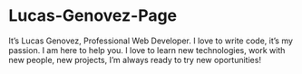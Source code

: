 # Lucas-Genovez-Page
It’s Lucas Genovez, Professional Web Developer. I love to write code, it’s my passion. I am here to help you. I love to learn new technologies, work with new people, new projects, I’m always ready to try new oportunities!
